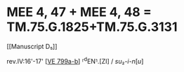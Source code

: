 # MEE 4, 47 + MEE 4, 48 = TM.75.G.1825+TM.75.G.3131

[[Manuscript D₅]]

rev.IV:16'-17' [[VE 799a-b]]    ⸢<sup>d</sup>EN⸣.[ZI] / *su*₂-*i-n*[*u*]

[//begin]: # "Autogenerated link references for markdown compatibility"
[VE 799a-b]: <VE 799a-b> "VE 799a-b"
[//end]: # "Autogenerated link references"
